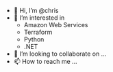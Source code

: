 - 👋 Hi, I’m @chris
- 👀 I’m interested in
   * Amazon Web Services
   * Terraform
   * Python
   * .NET
- 💞️ I’m looking to collaborate on ...
- 📫 How to reach me ...

<!---
chris1248/chris1248 is a ✨ special ✨ repository because its `README.md` (this file) appears on your GitHub profile.
You can click the Preview link to take a look at your changes.
--->
